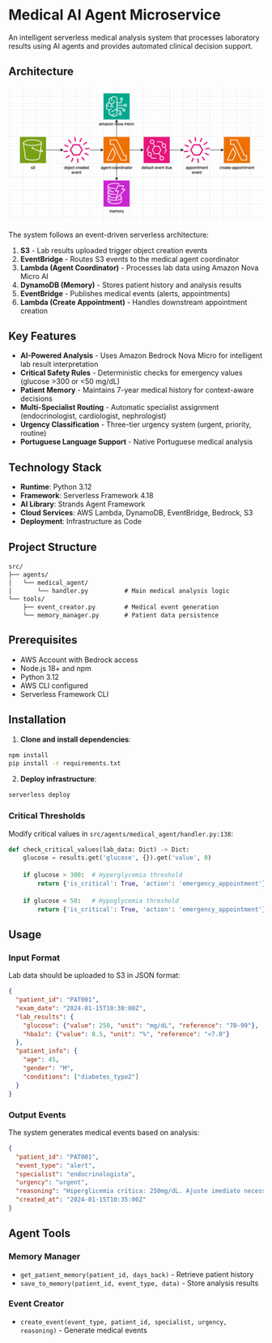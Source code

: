# Medical AI Agent Microservice

An intelligent serverless medical analysis system that processes laboratory results using AI agents and provides automated clinical decision support.

## Architecture

![Architecture Diagram](arch.png)

The system follows an event-driven serverless architecture:

1. **S3** - Lab results uploaded trigger object creation events
2. **EventBridge** - Routes S3 events to the medical agent coordinator
3. **Lambda (Agent Coordinator)** - Processes lab data using Amazon Nova Micro AI
4. **DynamoDB (Memory)** - Stores patient history and analysis results
5. **EventBridge** - Publishes medical events (alerts, appointments)
6. **Lambda (Create Appointment)** - Handles downstream appointment creation

## Key Features

- **AI-Powered Analysis** - Uses Amazon Bedrock Nova Micro for intelligent lab result interpretation
- **Critical Safety Rules** - Deterministic checks for emergency values (glucose >300 or <50 mg/dL)
- **Patient Memory** - Maintains 7-year medical history for context-aware decisions
- **Multi-Specialist Routing** - Automatic specialist assignment (endocrinologist, cardiologist, nephrologist)
- **Urgency Classification** - Three-tier urgency system (urgent, priority, routine)
- **Portuguese Language Support** - Native Portuguese medical analysis

## Technology Stack

- **Runtime**: Python 3.12
- **Framework**: Serverless Framework 4.18
- **AI Library**: Strands Agent Framework
- **Cloud Services**: AWS Lambda, DynamoDB, EventBridge, Bedrock, S3
- **Deployment**: Infrastructure as Code

## Project Structure

```
src/
├── agents/
│   └── medical_agent/
│       └── handler.py          # Main medical analysis logic
└── tools/
    ├── event_creator.py        # Medical event generation
    └── memory_manager.py       # Patient data persistence
```

## Prerequisites

- AWS Account with Bedrock access
- Node.js 18+ and npm
- Python 3.12
- AWS CLI configured
- Serverless Framework CLI

## Installation

1. **Clone and install dependencies**:
```bash
npm install
pip install -r requirements.txt
```

2. **Deploy infrastructure**:
```bash
serverless deploy
```

### Critical Thresholds

Modify critical values in `src/agents/medical_agent/handler.py:138`:

```python
def check_critical_values(lab_data: Dict) -> Dict:
    glucose = results.get('glucose', {}).get('value', 0)
    
    if glucose > 300:  # Hyperglycemia threshold
        return {'is_critical': True, 'action': 'emergency_appointment'}
    
    if glucose < 50:   # Hypoglycemia threshold
        return {'is_critical': True, 'action': 'emergency_appointment'}
```

## Usage

### Input Format

Lab data should be uploaded to S3 in JSON format:

```json
{
  "patient_id": "PAT001",
  "exam_date": "2024-01-15T10:30:00Z",
  "lab_results": {
    "glucose": {"value": 250, "unit": "mg/dL", "reference": "70-99"},
    "hba1c": {"value": 8.5, "unit": "%", "reference": "<7.0"}
  },
  "patient_info": {
    "age": 45,
    "gender": "M",
    "conditions": ["diabetes_type2"]
  }
}
```

### Output Events

The system generates medical events based on analysis:

```json
{
  "patient_id": "PAT001",
  "event_type": "alert",
  "specialist": "endocrinologista",
  "urgency": "urgent",
  "reasoning": "Hiperglicemia crítica: 250mg/dL. Ajuste imediato necessário.",
  "created_at": "2024-01-15T10:35:00Z"
}
```

## Agent Tools

### Memory Manager
- `get_patient_memory(patient_id, days_back)` - Retrieve patient history
- `save_to_memory(patient_id, event_type, data)` - Store analysis results

### Event Creator
- `create_event(event_type, patient_id, specialist, urgency, reasoning)` - Generate medical events
